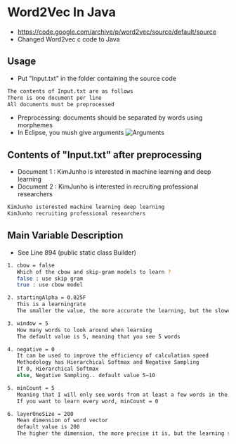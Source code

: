 # Word2Vec In Java
* https://code.google.com/archive/p/word2vec/source/default/source
* Changed Word2vec c code to Java

## Usage
* Put "Input.txt" in the folder containing the source code
```bash
The contents of Input.txt are as follows
There is one document per line
All documents must be preprocessed
```

* Preprocessing: documents should be separated by words using morphemes
* In Eclipse, you mush give arguments 
![Arguments](./assets/argumnets.JPG)

## Contents of "Input.txt" after preprocessing
* Document 1 : KimJunho is interested in machine learning and deep learning
* Document 2 : KimJunho is interested in recruiting professional researchers
```bash
KimJunho isterested machine learning deep learning
KimJunho recruiting professional researchers
```

## Main Variable Description
* See Line 894 (public static class Builder)
```bash
1. cbow = false
   Which of the cbow and skip-gram models to learn ?
   false : use skip gram
   true : use cbow model

2. startingAlpha = 0.025F
   This is a learningrate
   The smaller the value, the more accurate the learning, but the slower the learning speed

3. window = 5
   How many words to look around when learning
   The default value is 5, meaning that you see 5 words

4. negative = 0
   It can be used to improve the efficiency of calculation speed
   Methodology has Hierarchical Softmax and Negative Sampling
   If 0, Hierarchical Softmax
   else, Negative Sampling.. default value 5~10

5. minCount = 5
   Meaning that I will only see words from at least a few words in the document
   If you want to learn every word, minCount = 0

6. layerOneSize = 200
   Mean dimension of word vector
   default value is 200
   The higher the dimension, the more precise it is, but the learning speed is slower
```
